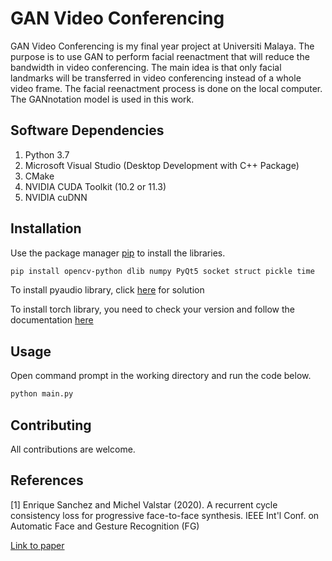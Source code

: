 # GAN Video Conferencing

GAN Video Conferencing is my final year project at Universiti Malaya. The purpose is to use GAN to perform facial reenactment that will reduce the bandwidth in video conferencing. The main idea is that only facial landmarks will be transferred in video conferencing instead of a whole video frame. The facial reenactment process is done on the local computer. The GANnotation model is used in this work.

## Software Dependencies

1. Python 3.7
2. Microsoft Visual Studio (Desktop Development with C++ Package)
3. CMake
4. NVIDIA CUDA Toolkit (10.2 or 11.3)
5. NVIDIA cuDNN

## Installation

Use the package manager [pip](https://pip.pypa.io/en/stable/) to install the libraries.

```bash
pip install opencv-python dlib numpy PyQt5 socket struct pickle time
```

To install pyaudio library, click [here](https://stackoverflow.com/questions/52283840/i-cant-install-pyaudio-on-windows-how-to-solve-error-microsoft-visual-c-14) for solution

To install torch library, you need to check your version and follow the documentation [here](https://pytorch.org/)

## Usage

Open command prompt in the working directory and run the code below.

```bash
python main.py
```

## Contributing
All contributions are welcome.

## References
[1] Enrique Sanchez and Michel Valstar (2020). A recurrent cycle consistency loss for progressive face-to-face synthesis. IEEE Int'l Conf. on Automatic Face and Gesture Recognition (FG) 

[Link to paper](https://arxiv.org/pdf/1811.03492.pdf)
